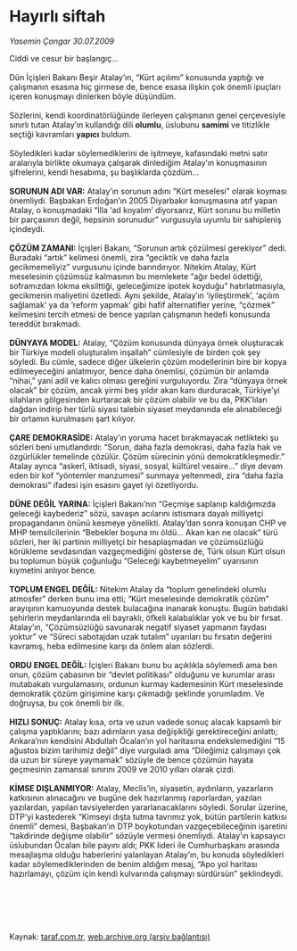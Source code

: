 # Hayırlı siftah

*Yasemin Çongar 30.07.2009*

<div class="taraf_structure_2col_1zq">
<div class="margen_n">



 <p>Ciddi ve cesur bir başlangıç... <br/><br/>Dün İçişleri Bakanı Beşir Atalay’ın, “Kürt açılımı” konusunda yaptığı ve çalışmanın esasına hiç girmese de, bence esasa ilişkin çok önemli ipuçları içeren konuşmayı dinlerken böyle düşündüm. <br/><br/>Sözlerini, kendi koordinatörlüğünde ilerleyen çalışmanın genel çerçevesiyle sınırlı tutan Atalay’ın kullandığı dili <b>olumlu</b>, üslubunu <b>samimi</b> ve titizlikle seçtiği kavramları <b>yapıcı</b> buldum. <br/><br/>Söyledikleri kadar söylemediklerini de işitmeye, kafasındaki metni satır aralarıyla birlikte okumaya çalışarak dinlediğim Atalay’ın konuşmasının şifrelerini, kendi hesabıma, şu başlıklarda çözdüm... <b><br/><br/>SORUNUN ADI VAR:</b> Atalay’ın sorunun adını “Kürt meselesi” olarak koyması önemliydi. Başbakan Erdoğan’ın 2005 Diyarbakır konuşmasına atıf yapan Atalay, o konuşmadaki “İlla ‘ad koyalım’ diyorsanız, Kürt sorunu bu milletin bir parçasının değil, hepsinin sorunudur” vurgusuyla uyumlu bir sahipleniş içindeydi.<b> <br/><br/>ÇÖZÜM ZAMANI:</b> İçişleri Bakanı, “Sorunun artık çözülmesi gerekiyor” dedi. Buradaki “artık” kelimesi önemli, zira “geciktik ve daha fazla gecikmemeliyiz” vurgusunu içinde barındırıyor. Nitekim Atalay, Kürt meselesinin çözümsüz kalmasının bu memlekete “ağır bedel ödettiği, soframızdan lokma eksilttiği, geleceğimize ipotek koyduğu” hatırlatmasıyla, gecikmenin maliyetini özetledi. Aynı şekilde, Atalay’ın ‘iyileştirmek’, ‘açılım sağlamak’ ya da ‘reform yapmak’ gibi hafif alternatifler yerine, “çözmek” kelimesini tercih etmesi de bence yapılan çalışmanın hedefi konusunda tereddüt bırakmadı. <b><br/><br/>DÜNYAYA MODEL:</b> Atalay, “Çözüm konusunda dünyaya örnek oluşturacak bir Türkiye modeli oluşturalım inşallah” cümlesiyle de birden çok şey söyledi. Bu cümle, sadece diğer ülkelerin çözüm modellerinin bire bir kopya edilmeyeceğini anlatmıyor, bence daha önemlisi, çözümün bir anlamda “nihai,” yani adil ve kalıcı olması gereğini vurguluyordu. Zira “dünyaya örnek olacak” bir çözüm, ancak yirmi beş yıldır akan kanı durduracak, Türkiye’yi silahların gölgesinden kurtaracak bir çözüm olabilir ve bu da, PKK’lıları dağdan indirip her türlü siyasi talebin siyaset meydanında ele alınabileceği bir ortamın kurulmasını şart kılıyor.<b> <br/><br/>ÇARE DEMOKRASİDE:</b> Atalay’ın yoruma hacet bırakmayacak netlikteki şu sözleri beni umutlandırdı: “Sorun, daha fazla demokrasi, daha fazla hak ve özgürlükler temelinde çözülür. Çözüm sürecinin yönü demokratikleşmedir.” Atalay ayrıca “askerî, iktisadi, siyasi, sosyal, kültürel vesaire...” diye devam eden bir kof “yöntemler manzumesi” sunmaya yeltenmedi, zira “daha fazla demokrasi” ifadesi işin esasını gayet iyi özetliyordu.<b> <br/><br/>DÜNE DEĞİL YARINA:</b> İçişleri Bakanı’nın “Geçmişe saplanıp kaldığımızda geleceği kaybederiz” sözü, savaşın acılarını istismara dayalı milliyetçi propagandanın önünü kesmeye yönelikti. Atalay’dan sonra konuşan CHP ve MHP temsilcilerinin “Bebekler boşuna mı öldü... Akan kan ne olacak” türü sözleri, her iki partinin milliyetçi bir hesaplaşmadan ve çözümsüzlüğü körükleme sevdasından vazgeçmediğini gösterse de, Türk olsun Kürt olsun bu toplumun büyük çoğunluğu “Geleceği kaybetmeyelim” uyarısının kıymetini anlıyor bence.<b> <br/><br/>TOPLUM ENGEL DEĞİL:</b> Nitekim Atalay da “toplum genelindeki olumlu atmosfer” derken bunu ima etti; “Kürt meselesinde demokratik çözüm” arayışının kamuoyunda destek bulacağına inanarak konuştu. Bugün batıdaki şehirlerin meydanlarında eli bayraklı, öfkeli kalabalıklar yok ve bu bir fırsat. Atalay’ın, “Çözümsüzlüğü savunarak negatif siyaset yapmanın faydası yoktur” ve “Süreci sabotajdan uzak tutalım” uyarıları bu fırsatın değerini kavramış, heba edilmesine karşı da önlem alan sözlerdi.<b> <br/><br/>ORDU ENGEL DEĞİL:</b> İçişleri Bakanı bunu bu açıklıkla söylemedi ama ben onun, çözüm çabasının bir “devlet politikası” olduğunu ve kurumlar arası mutabakatı vurgulamasını, ordunun kurmay kademesinin Kürt meselesinde demokratik çözüm girişimine karşı çıkmadığı şeklinde yorumladım. Ve doğruysa, bu çok önemli bir ilk.<b> <br/><br/>HIZLI SONUÇ:</b> Atalay kısa, orta ve uzun vadede sonuç alacak kapsamlı bir çalışma yaptıklarını; bazı adımların yasa değişikliği gerektireceğini anlattı; Ankara’nın kendisini Abdullah Öcalan’ın yol haritasına endekslemediğini “15 ağustos bizim tarihimiz değil” diye vurguladı ama “Dileğimiz çalışmayı çok da uzun bir süreye yaymamak” sözüyle de bence çözümün hayata geçmesinin zamansal sınırını 2009 ve 2010 yılları olarak çizdi. <b><br/><br/>KİMSE DIŞLANMIYOR:</b> Atalay, Meclis’in, siyasetin, aydınların, yazarların katkısının alınacağını ve bugüne dek hazırlanmış raporlardan, yazılan yazılardan, yapılan tavsiyelerden yararlanacaklarını söyledi. Sorular üzerine, DTP’yi kastederek “Kimseyi dışta tutma tavrımız yok, bütün partilerin katkısı önemli” demesi, Başbakan’ın DTP boykotundan vazgeçebileceğinin işaretini “takdirinde değişme olabilir” sözüyle vermesi önemliydi. Atalay’ın kapsayıcı üslubundan Öcalan bile payını aldı; PKK lideri ile Cumhurbaşkanı arasında mesajlaşma olduğu haberlerini yalanlayan Atalay’ın, bu konuda söyledikleri kadar söylemediklerinden de benim aldığım mesaj, “Apo yol haritası hazırlamayı, çözüm için kendi kulvarında çalışmayı sürdürsün” şeklindeydi.</p>
<br/>
<br/>
<br/>



<br/>


<div id="taraf_not">
</div>

</div>


</div>

Kaynak: [taraf.com.tr](http://www.taraf.com.tr:80/makale/6789.htm), [web.archive.org (arşiv bağlantısı)](http://web.archive.org/web/20090819174334/http://www.taraf.com.tr:80/makale/6789.htm)
